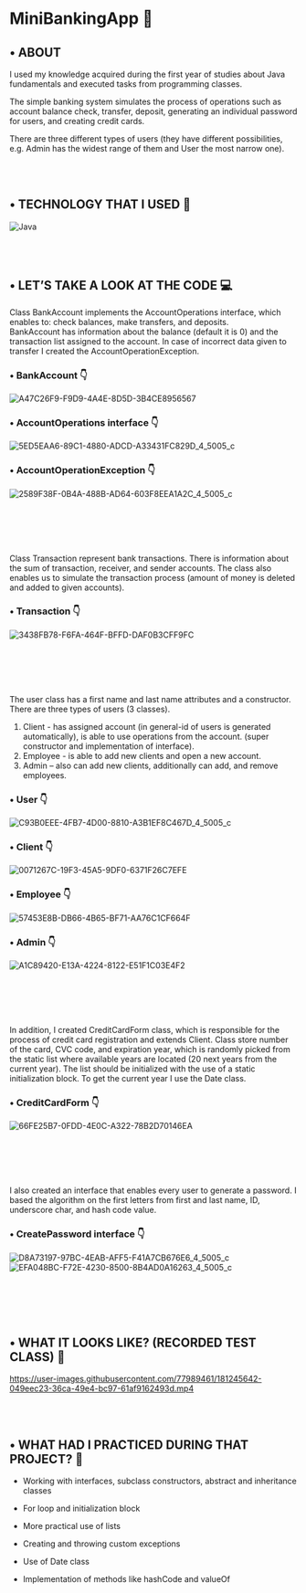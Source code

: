 # MiniBankingApp 🏧


## •	ABOUT
I used my knowledge acquired during the first year of studies about Java fundamentals and executed tasks from programming classes.

The simple banking system simulates the process of operations such as account balance check, transfer, deposit, generating an individual password for users, and creating credit cards.

There are three different types of users (they have different possibilities, e.g. Admin has the widest range of them and User the most narrow one). 

<br></br>

## •	TECHNOLOGY THAT I USED 🚀
![Java](https://img.shields.io/badge/java-%23ED8B00.svg?style=for-the-badge&logo=java&logoColor=white)
<br></br>
<br></br>
## •	LET’S TAKE A LOOK AT THE CODE 💻
Class BankAccount implements the AccountOperations interface, which enables to: check balances, make transfers, and deposits.  
BankAccount has information about the balance (default it is 0) and the transaction list assigned to the account. In case of incorrect data given to transfer I created the AccountOperationException.
### •	BankAccount 👇

![A47C26F9-F9D9-4A4E-8D5D-3B4CE8956567](https://user-images.githubusercontent.com/77989461/181239771-5e7e6491-6655-45a9-946b-6e7e3ed1e55d.jpeg)

### •	AccountOperations interface 👇

![5ED5EAA6-89C1-4880-ADCD-A33431FC829D_4_5005_c](https://user-images.githubusercontent.com/77989461/181240154-abbe5e96-da61-41b2-a5a9-c02cd9468ccd.jpeg)

### •	AccountOperationException 👇

![2589F38F-0B4A-488B-AD64-603F8EEA1A2C_4_5005_c](https://user-images.githubusercontent.com/77989461/181240546-42330965-2ec5-45da-ae9b-12ffe9fa28b3.jpeg)

<br></br>
<br></br>

Class Transaction represent bank transactions. There is information about the sum of transaction, receiver, and sender accounts. The class also enables us to simulate the transaction process (amount of money is deleted and added to given accounts).
### •	Transaction 👇

![3438FB78-F6FA-464F-BFFD-DAF0B3CFF9FC](https://user-images.githubusercontent.com/77989461/181241194-bda224e8-b38b-4718-bcac-2470116bb52b.jpeg)


<br></br>
<br></br>

The user class has a first name and last name attributes and a constructor. 
There are three types of users (3 classes). 
1.	Client - has assigned account (in general-id of users is generated automatically), is able to use operations from the account. (super constructor and implementation of interface). 
2.	Employee - is able to add new clients and open a new account. 
3.	Admin – also can add new clients, additionally can add, and remove employees. 
### • User 👇

![C93B0EEE-4FB7-4D00-8810-A3B1EF8C467D_4_5005_c](https://user-images.githubusercontent.com/77989461/181242127-49a281a3-11df-475a-bcfb-e07887ba0bc3.jpeg)

### • Client 👇

![0071267C-19F3-45A5-9DF0-6371F26C7EFE](https://user-images.githubusercontent.com/77989461/181242664-61b98c4e-3a38-49bd-b658-e68dacbb5f7d.jpeg)

### • Employee 👇

![57453E8B-DB66-4B65-BF71-AA76C1CF664F](https://user-images.githubusercontent.com/77989461/181243724-9b74a620-caea-4c29-8f10-a1be53e6a2ed.jpeg)

### • Admin 👇

![A1C89420-E13A-4224-8122-E51F1C03E4F2](https://user-images.githubusercontent.com/77989461/181243254-c5c44fad-8d62-493f-8f01-0571f899015c.jpeg)

<br></br>
<br></br>

In addition, I created CreditCardForm class, which is responsible for the process of credit card registration and extends Client. Class store number of the card, CVC code, and expiration year, which is randomly picked from the static list where available years are located (20 next years from the current year). The list should be initialized with the use of a static initialization block. 
To get the current year I use the Date class.
### • CreditCardForm 👇

![66FE25B7-0FDD-4E0C-A322-78B2D70146EA](https://user-images.githubusercontent.com/77989461/181244076-2dd0e2f2-2dad-468f-90c7-0869b816c273.jpeg)

<br></br>
<br></br>

I also created an interface that enables every user to generate a password. I based the algorithm on the first letters from first and last name,  ID, underscore char, and hash code value.
### • CreatePassword interface 👇

![D8A73197-97BC-4EAB-AFF5-F41A7CB676E6_4_5005_c](https://user-images.githubusercontent.com/77989461/181244578-fa15f458-feb5-493a-8ef1-4ed8dae16836.jpeg)
![EFA048BC-F72E-4230-8500-8B4AD0A16263_4_5005_c](https://user-images.githubusercontent.com/77989461/181245888-763efba7-a379-4f9e-9665-01dadfbb6789.jpeg)



<br></br>
<br></br>
## •	WHAT IT LOOKS LIKE? (RECORDED TEST CLASS) 🎥

https://user-images.githubusercontent.com/77989461/181245642-049eec23-36ca-49e4-bc97-61af9162493d.mp4

<br></br>

## •	WHAT HAD I PRACTICED DURING THAT PROJECT? 🤔
- Working with interfaces, subclass constructors, abstract   and inheritance classes 

- For loop and initialization block 

- More practical use of lists 

- Creating and throwing custom exceptions 

- Use of Date class 

- Implementation of methods like hashCode and valueOf 





